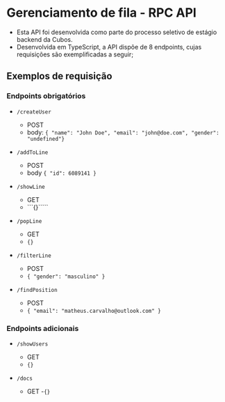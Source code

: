 # Gerenciamento de fila - RPC API
- Esta API foi desenvolvida como parte do processo seletivo de estágio backend da Cubos.
- Desenvolvida em TypeScript, a API dispõe de 8 endpoints, cujas requisições são exemplificadas a seguir;

## Exemplos de requisição

### Endpoints obrigatórios
- `/createUser`
    - POST
    - body: ```{ "name": "John Doe", "email": "john@doe.com", "gender": "undefined"}```
    
- `/addToLine`
    - POST
    - body ```{ "id": 6089141 }```

- `/showLine`
    - GET
    - ```{}`````

- `/popLine`
    - GET
    - ```{}```

- `/filterLine`
    - POST
    - ```{ "gender": "masculino" }```

- `/findPosition`
    - POST
    - ```{ "email": "matheus.carvalho@outlook.com" }```
    
### Endpoints adicionais 

- `/showUsers`
  - GET
  - ```{}```

- `/docs`
  - GET
  -```{}```


